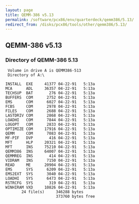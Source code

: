 ```yaml
---
layout: page
title: QEMM-386 v5.13
permalink: /software/pcx86/env/quarterdeck/qemm386/5.13/
redirect_from: /disks/pcx86/tools/other/qemm386/5.13/
---
```


QEMM-386 v5.13
--------------

### Directory of QEMM-386 5.13
    
     Volume in drive A is QEMM386-513
     Directory of A:\
    
    INSTALL  EXE     41377 04-22-91   5:13a
    MCA      ADL     36357 04-22-91   5:13a
    TECHSUP  BAT       276 04-22-91   5:13a
    BUFFERS  COM      2752 04-22-91   5:13a
    EMS      COM      6027 04-22-91   5:13a
    FCBS     COM      2978 04-22-91   5:13a
    FILES    COM      2688 04-22-91   5:13a
    LASTDRIV COM      2868 04-22-91   5:13a
    LOADHI   COM      7844 04-22-91   5:13a
    LOGOPT   COM      2833 04-22-91   5:13a
    OPTIMIZE COM     17916 04-22-91   5:13a
    QEMM     COM      7083 04-22-91   5:13a
    MF-PIF   DVP       416 04-22-91   5:13a
    MFT      HLP     20321 04-22-91   5:13a
    MFT      INS     75210 04-22-91   5:13a
    QEMM386  INS     64007 04-22-91   5:13a
    QEMMREG  INS       414 04-22-91   5:13a
    VIDRAM   INS      7150 04-22-91   5:13a
    READ     ME      20904 04-22-91   5:13a
    EMS      SYS      6209 04-22-91   5:13a
    EMS2EXT  SYS      3040 04-22-91   5:13a
    LOADHI   SYS      6473 04-22-91   5:13a
    RSTRCFG  SYS       319 04-22-91   5:13a
    WINHIRAM VXD     10826 04-22-91   5:13a
           24 file(s)     346288 bytes
                          373760 bytes free
